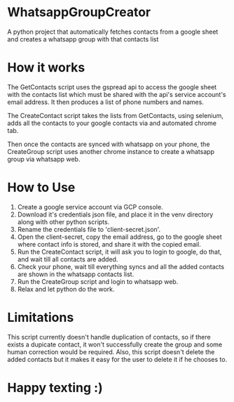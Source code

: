 # WhatsappGroupCreator
A python project that automatically fetches contacts from a google sheet and creates a whatsapp group with that contacts list

# How it works
  The GetContacts script uses the gspread api to access the google sheet with the contacts list which must be 
  shared with the api's service account's email address. It then produces a list of phone numbers and names.
  
  The CreateContact script takes the lists from GetContacts, using selenium, adds all the contacts to your google contacts
  via and automated chrome tab.
  
  Then once the contacts are synced with whatsapp on your phone, the CreateGroup script uses another chrome instance to
  create a whatsapp group via whatsapp web.
  
# How to Use
  1. Create a google service account via GCP console.
  2. Download it's credentials json file, and place it in the venv directory along with other python scripts.
  3. Rename the credentials file to 'client-secret.json'.
  4. Open the client-secret, copy the email address, go to the google sheet where contact info is stored, and
      share it with the copied email.
  5. Run the CreateContact script, it will ask you to login to google, do that, and wait till all contacts are added.
  6. Check your phone, wait till everything syncs and all the added contacts are shown in the whatsapp contacts list.
  7. Run the CreateGroup script and login to whatsapp web.
  8. Relax and let python do the work.
  
# Limitations
  This script currently doesn't handle duplication of contacts, so if there exists a dupicate contact, it won't
  successfully create the group and some human correction would be required. 
  Also, this script doesn't delete the added contacts but it makes it easy for the user to delete it if he chooses to.
 
# Happy texting :)
